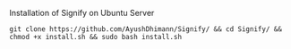 Installation of Signify on Ubuntu Server

```
git clone https://github.com/AyushDhimann/Signify/ && cd Signify/ && chmod +x install.sh && sudo bash install.sh
```